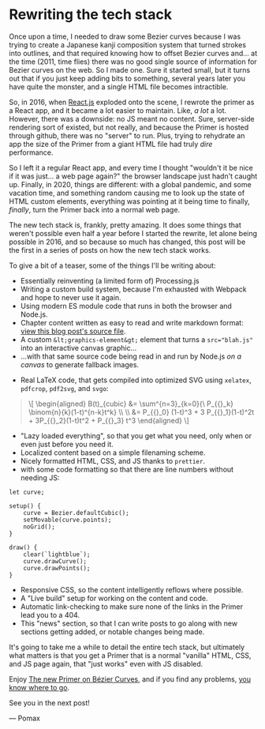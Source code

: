 # Rewriting the tech stack

Once upon a time, I needed to draw some Bezier curves because I was trying to create a Japanese kanji composition system that turned strokes into outlines, and that required knowing how to offset Bezier curves and... at the time (2011, time flies) there was no good single source of information for Bezier curves on the web. So I made one. Sure it started small, but it turns out that if you just keep adding bits to something, several years later you have quite the monster, and a single HTML file becomes intractible.

So, in 2016, when [React.js]() exploded onto the scene, I rewrote the primer as a React app, and it became a lot easier to maintain. Like, _a lot_ a lot. However, there was a downside: no JS meant no content. Sure, server-side rendering sort of existed, but not really, and because the Primer is hosted through github, there was no "server" to run. Plus, trying to rehydrate an app the size of the Primer from a giant HTML file had truly _dire_ performance.

So I left it a regular React app, and every time I thought "wouldn't it be nice if it was just... a web page again?" the browser landscape just hadn't caught up. Finally, in 2020, things are different: with a global pandemic, and some vacation time, and something random causing me to look up the state of HTML custom elements, everything was pointing at it being time to finally, _finally_, turn the Primer back into a normal web page.

The new tech stack is, frankly, pretty amazing. It does some things that weren't possible even half a year before I started the rewrite, let alone being possible in 2016, and so because so much has changed, this post will be the first in a series of posts on how the new tech stack works.

To give a bit of a teaser, some of the things I'll be writing about:

- Essentially reinventing (a limited form of) Processing.js
- Writing a custom build system, because I'm exhausted with Webpack and hope to never use it again.
- Using modern ES module code that runs in both the browser and Node.js.
- Chapter content written as easy to read and write markdown format: <a href="./news/2020-09-18.md">view this blog post's source file</a>.
- A custom `&lt;graphics-element&gt;` element that turns a `src="blah.js"` into an interactive canvas graphic...
- ...with that same source code being read in and run by Node.js _on a canvas_ to generate fallback images.

<blockquote>
    <graphics-element title="An example graphic" src="./example.js"></graphics-element>
</blockquote>

- Real LaTeX code, that gets compiled into optimized SVG using `xelatex`, `pdfcrop`, `pdf2svg`, and `svgo`:

<blockquote>
\[
\begin{aligned}
    B(t)_{cubic} &= \sum^{n=3}_{k=0}{\ P_{{}_k} \binom{n}{k}(1-t)^{n-k}t^k} \\
    \\
    &= P_{{}_0} (1-t)^3 + 3 P_{{}_1}(1-t)^2t + 3P_{{}_2}(1-t)t^2 + P_{{}_3} t^3
\end{aligned}
\]
</blockquote>

- "Lazy loaded everything", so that you get what you need, only when or even just before you need it.
- Localized content based on a simple filenaming scheme.
- Nicely formatted HTML, CSS, and JS thanks to `prettier`.
- with some code formatting so that there are line numbers without needing JS:

```
let curve;

setup() {
    curve = Bezier.defaultCubic();
    setMovable(curve.points);
    noGrid();
}

draw() {
    clear(`lightblue`);
    curve.drawCurve();
    curve.drawPoints();
}
```

- Responsive CSS, so the content intelligently reflows where possible.
- A "Live build" setup for working on the content and code.
- Automatic link-checking to make sure none of the links in the Primer lead you to a 404.
- This "news" section, so that I can write posts to go along with new sections getting added, or notable changes being made.

It's going to take me a while to detail the entire tech stack, but ultimately what matters is that you get a Primer that is a normal "vanilla" HTML, CSS, and JS page again, that "just works" even with JS disabled.

Enjoy [The new Primer on Bézier Curves](https://pomax.github.io/bezierinfo), and if you find any problems, [you know where to go](https://github.com/Pomax/BezierInfo-2/issues).

See you in the next post!

— Pomax
